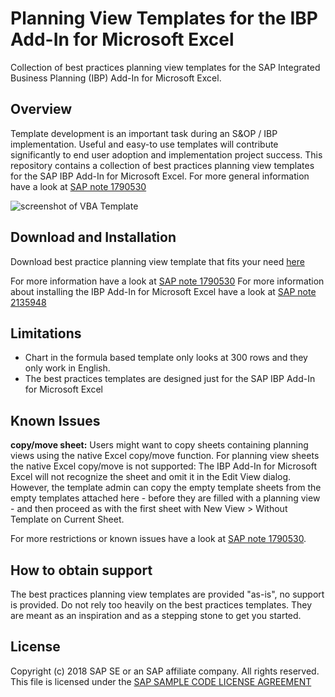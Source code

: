 # Planning View Templates for the IBP Add-In for Microsoft Excel
Collection of best practices planning view templates for the SAP Integrated Business Planning (IBP) Add-In for Microsoft Excel.

## Overview
Template development is an important task during an S&OP / IBP implementation. Useful and easy-to use templates will contribute significantly to end user adoption and implementation project success. This repository contains a collection of best practices planning view templates for the SAP IBP Add-In for Microsoft Excel.
For more general information have a look at [SAP note 1790530](https://launchpad.support.sap.com/#/notes/1790530)

![screenshot of VBA Template](https://github.com/SAP/integrated-business-planning-excel-add-in-templates/blob/master/media/screenshot.png "screenshot of a VBA Template")

## Download and Installation
Download best practice planning view template that fits your need [here](https://github.com/SAP/integrated-business-planning-excel-add-in-templates/archive/master.zip)

For more information have a look at [SAP note 1790530](https://launchpad.support.sap.com/#/notes/1790530)
For more information about installing the IBP Add-In for Microsoft Excel have a look at [SAP note 2135948](https://launchpad.support.sap.com/#/notes/2135948)

## Limitations
* Chart in the formula based template only looks at 300 rows and they only work in English.
* The best practices templates are designed just for the SAP IBP Add-In for Microsoft Excel

## Known Issues
**copy/move sheet:**
Users might want to copy sheets containing planning views using the native Excel copy/move function. For planning view sheets the native Excel copy/move is not supported: The IBP Add-In for Microsoft Excel will not recognize the sheet and omit it in the Edit View dialog. However, the template admin can copy the empty template sheets from the empty templates attached here - before they are filled with a planning view - and then proceed as with the first sheet with New View > Without Template on Current Sheet.

For more restrictions or known issues have a look at [SAP note 1790530](https://launchpad.support.sap.com/#/notes/1790530).

## How to obtain support
The best practices planning view templates are provided "as-is", no support is provided.
Do not rely too heavily on the best practices templates. They are meant as an inspiration and as a stepping stone to get you started.

## License
Copyright (c) 2018 SAP SE or an SAP affiliate company. All rights reserved.
This file is licensed under the [SAP SAMPLE CODE LICENSE AGREEMENT](https://github.com/SAP/integrated-business-planning-excel-add-in-templates/blob/master/LICENSE)
